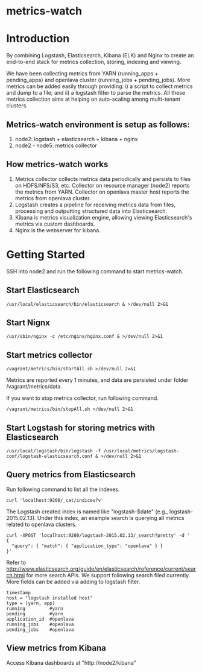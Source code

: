 metrics-watch
================================

# Introduction

By combining Logstash, Elasticsearch, Kibana (ELK) and Nginx to create an end-to-end stack for metrics collection, storing, indexing and viewing.

We have been collecting metrics from YARN (running_apps + pending_apps) and openlava cluster (running_jobs + pending_jobs). More metrics can be added easily through providing: i) a script to collect metrics and dump to a file; and ii) a logstash filter to parse the metrics. All these metrics collection aims at helping on auto-scaling among multi-tenant clusters.

## Metrics-watch environment is setup as follows:

1. node2: logstash + elasticsearch + kibana + nginx
2. node2 - node5: metrics collector

## How metrics-watch works

1. Metrics collector collects metrics data periodically and persists to files on HDFS/NFS/S3, etc. Collector on resource manager (node2) reports the metrics from YARN. Collector on openlava master host reports the metrics from openlava cluster.
2. Logstash creates a pipeline for receiving metrics data from files, processing and outputting structured data into Elasticsearch.
3. Kibana is metrics visualization engine, allowing viewing Elasticsearch's metrics via custom dashboards.
4. Nginx is the webserver for kibana.

# Getting Started

SSH into node2 and run the following command to start metrics-watch.

## Start Elasticsearch

```
/usr/local/elasticsearch/bin/elasticsearch & >/dev/null 2>&1
```

## Start Nignx

```
/usr/sbin/nginx -c /etc/nginx/nginx.conf & >/dev/null 2>&1
```

## Start metrics collector

```
/vagrant/metrics/bin/startAll.sh >/dev/null 2>&1
```

Metrics are reported every 1 minutes, and data are persisted under folder /vagrant/metrics/data.

If you want to stop metrics collector, run following command.

```
/vagrant/metrics/bin/stopAll.sh >/dev/null 2>&1
```

## Start Logstash for storing metrics with Elasticsearch

```
/usr/local/logstash/bin/logstash -f /usr/local/metrics/logstash-conf/logstash-elasticsearch.conf & >/dev/null 2>&1
```

## Query metrics from Elasticsearch

Run following command to list all the indexes.

```
curl 'localhost:9200/_cat/indices?v'
```

The Logstash created index is named like "logstash-$date" (e.g., logstash-2015.02.13). Under this index, an example search is querying all metrics related to openlava clusters.

```
curl -XPOST 'localhost:9200/logstash-2015.02.13/_search?pretty' -d '
{
  "query": { "match": { "application_type": "openlava" } }
}'
```

Refer to http://www.elasticsearch.org/guide/en/elasticsearch/reference/current/search.html for more search APIs. We support following search filed currently. More fields can be added via adding to logstash filter.

```
timestamp
host = "logstash installed host"
type = [yarn, app]
running         #yarn
pending         #yarn
application_id  #openlava
running_jobs    #openlava
pending_jobs    #openlava
```

## View metrics from Kibana 
Access Kibana dashboards at "http://node2/kibana"
